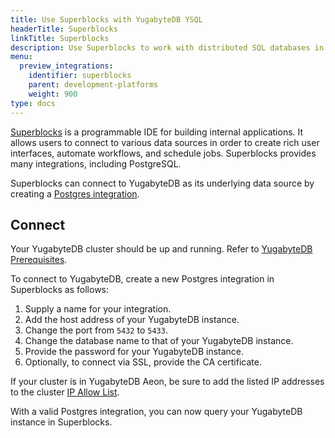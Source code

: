 ```yaml
---
title: Use Superblocks with YugabyteDB YSQL
headerTitle: Superblocks
linkTitle: Superblocks
description: Use Superblocks to work with distributed SQL databases in YugabyteDB.
menu:
  preview_integrations:
    identifier: superblocks
    parent: development-platforms
    weight: 900
type: docs
---
```


[Superblocks](https://www.superblocks.com/) is a programmable IDE for building internal applications. It allows users to connect to various data sources in order to create rich user interfaces, automate workflows, and schedule jobs. Superblocks provides many integrations, including PostgreSQL.

Superblocks can connect to YugabyteDB as its underlying data source by creating a [Postgres integration](https://docs.superblocks.com/integrations/integrations-library/postgres).

## Connect

Your YugabyteDB cluster should be up and running. Refer to [YugabyteDB Prerequisites](../tools/#yugabytedb-prerequisites).

To connect to YugabyteDB, create a new Postgres integration in Superblocks as follows:

1. Supply a name for your integration.
1. Add the host address of your YugabyteDB instance.
1. Change the port from `5432` to `5433`.
1. Change the database name to that of your YugabyteDB instance.
1. Provide the password for your YugabyteDB instance.
1. Optionally, to connect via SSL, provide the CA certificate.

If your cluster is in YugabyteDB Aeon, be sure to add the listed IP addresses to the cluster [IP Allow List](../../yugabyte-cloud/cloud-secure-clusters/add-connections/).

With a valid Postgres integration, you can now query your YugabyteDB instance in Superblocks.
